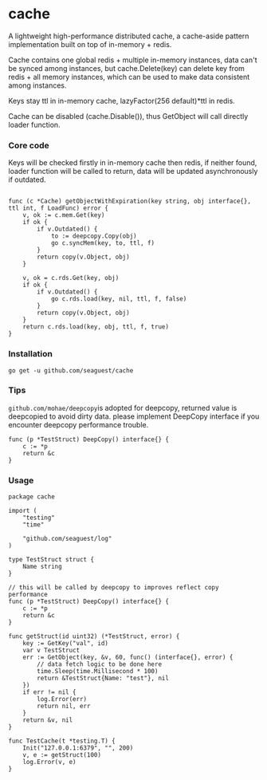# cache
A lightweight high-performance distributed cache, a cache-aside pattern implementation built on top of in-memory + redis.

Cache contains one global redis + multiple in-memory instances, data can't be synced among instances, but cache.Delete(key) can delete key from redis + all memory instances, which can be used to make data consistent among instances.

Keys stay ttl in in-memory cache, lazyFactor(256 default)*ttl in redis.

Cache can be disabled (cache.Disable()), thus GetObject will call directly loader function.

### Core code
Keys will be checked firstly in in-memory cache then redis, if neither found, loader function will be called to return, data will be updated asynchronously if outdated.
```bigquery

func (c *Cache) getObjectWithExpiration(key string, obj interface{}, ttl int, f LoadFunc) error {
	v, ok := c.mem.Get(key)
	if ok {
		if v.Outdated() {
			to := deepcopy.Copy(obj)
			go c.syncMem(key, to, ttl, f)
		}
		return copy(v.Object, obj)
	}

	v, ok = c.rds.Get(key, obj)
	if ok {
		if v.Outdated() {
			go c.rds.load(key, nil, ttl, f, false)
		}
		return copy(v.Object, obj)
	}
	return c.rds.load(key, obj, ttl, f, true)
}

```

### Installation

`go get -u github.com/seaguest/cache`


### Tips

```github.com/mohae/deepcopy```is adopted for deepcopy, returned value is deepcopied to avoid dirty data.
please implement DeepCopy interface if you encounter deepcopy performance trouble.

```bigquery
func (p *TestStruct) DeepCopy() interface{} {
	c := *p
	return &c
}
```

### Usage

``` bigquery
package cache

import (
	"testing"
	"time"

	"github.com/seaguest/log"
)

type TestStruct struct {
	Name string
}

// this will be called by deepcopy to improves reflect copy performance
func (p *TestStruct) DeepCopy() interface{} {
	c := *p
	return &c
}

func getStruct(id uint32) (*TestStruct, error) {
	key := GetKey("val", id)
	var v TestStruct
	err := GetObject(key, &v, 60, func() (interface{}, error) {
		// data fetch logic to be done here
		time.Sleep(time.Millisecond * 100)
		return &TestStruct{Name: "test"}, nil
	})
	if err != nil {
		log.Error(err)
		return nil, err
	}
	return &v, nil
}

func TestCache(t *testing.T) {
	Init("127.0.0.1:6379", "", 200)
	v, e := getStruct(100)
	log.Error(v, e)
}


```
